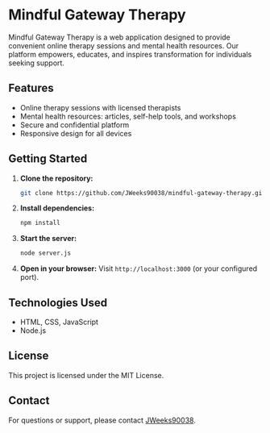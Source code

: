 # Mindful Gateway Therapy

Mindful Gateway Therapy is a web application designed to provide convenient online therapy sessions and mental health resources. Our platform empowers, educates, and inspires transformation for individuals seeking support.

## Features

- Online therapy sessions with licensed therapists
- Mental health resources: articles, self-help tools, and workshops
- Secure and confidential platform
- Responsive design for all devices

## Getting Started

1. **Clone the repository:**
   ```bash
   git clone https://github.com/JWeeks90038/mindful-gateway-therapy.git
   ```
2. **Install dependencies:**
   ```bash
   npm install
   ```
3. **Start the server:**
   ```bash
   node server.js
   ```
4. **Open in your browser:**
   Visit `http://localhost:3000` (or your configured port).

## Technologies Used

- HTML, CSS, JavaScript
- Node.js

## License

This project is licensed under the MIT License.

## Contact

For questions or support, please contact [JWeeks90038](https://github.com/JWeeks90038).